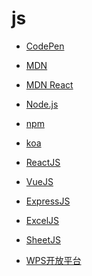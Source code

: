 # js


<div id = "首"></div>
<script src = "../js/首.js"></script>


* [CodePen](https://codepen.io/pen)


* [MDN](https://developer.mozilla.org/zh-CN/)
* [MDN React](https://developer.mozilla.org/zh-CN/docs/Learn/Tools_and_testing/Client-side_JavaScript_frameworks/React_getting_started)


* [Node.js](https://nodejs.org/zh-cn/docs/guides/)
* [npm](https://www.npmjs.com/)
* [koa](https://www.npmjs.com/package/koa)


* [ReactJS](https://zh-hans.reactjs.org/)
* [VueJS](https://v3.cn.vuejs.org/guide/introduction.html)

* [ExpressJS](https://github.com/expressjs/express)


* [ExcelJS](https://github.com/exceljs/exceljs/blob/master/README_zh.md)
* [SheetJS](https://sheetjs.com/)


* [WPS开放平台](https://open.wps.cn/docs/client/wpsLoad)
